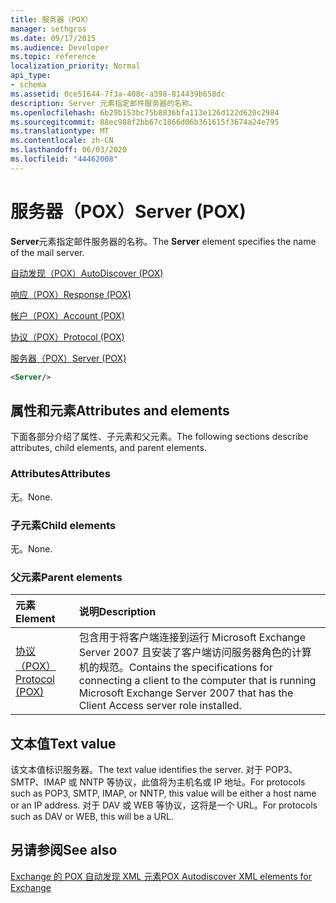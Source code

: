 ```yaml
---
title: 服务器（POX）
manager: sethgros
ms.date: 09/17/2015
ms.audience: Developer
ms.topic: reference
localization_priority: Normal
api_type:
- schema
ms.assetid: 0ce51644-7f3a-408c-a398-814439b658dc
description: Server 元素指定邮件服务器的名称。
ms.openlocfilehash: 6b29b153bc75b8836bfa113e126d122d620c2984
ms.sourcegitcommit: 88ec988f2bb67c1866d06b361615f3674a24e795
ms.translationtype: MT
ms.contentlocale: zh-CN
ms.lasthandoff: 06/03/2020
ms.locfileid: "44462008"
---
```

# <a name="server-pox"></a><span data-ttu-id="1c512-103">服务器（POX）</span><span class="sxs-lookup"><span data-stu-id="1c512-103">Server (POX)</span></span>

<span data-ttu-id="1c512-104">**Server**元素指定邮件服务器的名称。</span><span class="sxs-lookup"><span data-stu-id="1c512-104">The **Server** element specifies the name of the mail server.</span></span> 
  
[<span data-ttu-id="1c512-105">自动发现（POX）</span><span class="sxs-lookup"><span data-stu-id="1c512-105">AutoDiscover (POX)</span></span>](autodiscover-pox.md)
  
[<span data-ttu-id="1c512-106">响应（POX）</span><span class="sxs-lookup"><span data-stu-id="1c512-106">Response (POX)</span></span>](response-pox.md)
  
[<span data-ttu-id="1c512-107">帐户（POX）</span><span class="sxs-lookup"><span data-stu-id="1c512-107">Account (POX)</span></span>](account-pox.md)
  
[<span data-ttu-id="1c512-108">协议（POX）</span><span class="sxs-lookup"><span data-stu-id="1c512-108">Protocol (POX)</span></span>](protocol-pox.md)
  
[<span data-ttu-id="1c512-109">服务器（POX）</span><span class="sxs-lookup"><span data-stu-id="1c512-109">Server (POX)</span></span>](server-pox.md)
  
```xml
<Server/>
```

## <a name="attributes-and-elements"></a><span data-ttu-id="1c512-110">属性和元素</span><span class="sxs-lookup"><span data-stu-id="1c512-110">Attributes and elements</span></span>

<span data-ttu-id="1c512-111">下面各部分介绍了属性、子元素和父元素。</span><span class="sxs-lookup"><span data-stu-id="1c512-111">The following sections describe attributes, child elements, and parent elements.</span></span>
  
### <a name="attributes"></a><span data-ttu-id="1c512-112">Attributes</span><span class="sxs-lookup"><span data-stu-id="1c512-112">Attributes</span></span>

<span data-ttu-id="1c512-113">无。</span><span class="sxs-lookup"><span data-stu-id="1c512-113">None.</span></span>
  
### <a name="child-elements"></a><span data-ttu-id="1c512-114">子元素</span><span class="sxs-lookup"><span data-stu-id="1c512-114">Child elements</span></span>

<span data-ttu-id="1c512-115">无。</span><span class="sxs-lookup"><span data-stu-id="1c512-115">None.</span></span>
  
### <a name="parent-elements"></a><span data-ttu-id="1c512-116">父元素</span><span class="sxs-lookup"><span data-stu-id="1c512-116">Parent elements</span></span>

|<span data-ttu-id="1c512-117">**元素**</span><span class="sxs-lookup"><span data-stu-id="1c512-117">**Element**</span></span>|<span data-ttu-id="1c512-118">**说明**</span><span class="sxs-lookup"><span data-stu-id="1c512-118">**Description**</span></span>|
|:-----|:-----|
|[<span data-ttu-id="1c512-119">协议（POX）</span><span class="sxs-lookup"><span data-stu-id="1c512-119">Protocol (POX)</span></span>](protocol-pox.md) <br/> |<span data-ttu-id="1c512-120">包含用于将客户端连接到运行 Microsoft Exchange Server 2007 且安装了客户端访问服务器角色的计算机的规范。</span><span class="sxs-lookup"><span data-stu-id="1c512-120">Contains the specifications for connecting a client to the computer that is running Microsoft Exchange Server 2007 that has the Client Access server role installed.</span></span>  <br/> |
   
## <a name="text-value"></a><span data-ttu-id="1c512-121">文本值</span><span class="sxs-lookup"><span data-stu-id="1c512-121">Text value</span></span>

<span data-ttu-id="1c512-122">该文本值标识服务器。</span><span class="sxs-lookup"><span data-stu-id="1c512-122">The text value identifies the server.</span></span> <span data-ttu-id="1c512-123">对于 POP3、SMTP、IMAP 或 NNTP 等协议，此值将为主机名或 IP 地址。</span><span class="sxs-lookup"><span data-stu-id="1c512-123">For protocols such as POP3, SMTP, IMAP, or NNTP, this value will be either a host name or an IP address.</span></span> <span data-ttu-id="1c512-124">对于 DAV 或 WEB 等协议，这将是一个 URL。</span><span class="sxs-lookup"><span data-stu-id="1c512-124">For protocols such as DAV or WEB, this will be a URL.</span></span>
  
## <a name="see-also"></a><span data-ttu-id="1c512-125">另请参阅</span><span class="sxs-lookup"><span data-stu-id="1c512-125">See also</span></span>



[<span data-ttu-id="1c512-126">Exchange 的 POX 自动发现 XML 元素</span><span class="sxs-lookup"><span data-stu-id="1c512-126">POX Autodiscover XML elements for Exchange</span></span>](pox-autodiscover-xml-elements-for-exchange.md)

